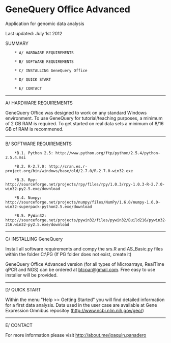 GeneQuery Office Advanced 
=========================

Application for genomic data analysis


Last updated: July 1st 2012

SUMMARY

        * A/ HARDWARE REQUIREMENTS
        
        * B/ SOFTWARE REQUIREMENTS
        
        * C/ INSTALLING GeneQuery Office
        
        * D/ QUICK START
        
        * E/ CONTACT

----------------------------------------------------------------------------------
A/ HARDWARE REQUIREMENTS

GeneQuery Office was designed to work on any standard Windows
environment. To use GeneQuery for tutorial/teaching purposes, a minimum
of 2 GB RAM is required. To get started on real data sets a minimum of
8/16 GB of RAM is recommened.

----------------------------------------------------------------------------------
B/ SOFTWARE REQUIREMENTS

        *B.1. Python 2.5: http://www.python.org/ftp/python/2.5.4/python-2.5.4.msi
        
        *B.2. R-2.7.0: http://cran.es.r-project.org/bin/windows/base/old/2.7.0/R-2.7.0-win32.exe
        
        *B.3. Rpy: http://sourceforge.net/projects/rpy/files/rpy/1.0.3/rpy-1.0.3-R-2.7.0-win32-py2.5.exe/download
        
        *B.4. Numpy: http://sourceforge.net/projects/numpy/files/NumPy/1.6.0/numpy-1.6.0-win32-superpack-python2.5.exe/download
        
        *B.5. PyWin32: http://sourceforge.net/projects/pywin32/files/pywin32/Build216/pywin32-216.win32-py2.5.exe/download



----------------------------------------------------------------------------------
C/ INSTALLING GeneQuery

Install all software requirements and compy the srs.R and AS_Basic.py files within the folder C:\PG (If PG folder does not exist, create it)

GeneQuery Office Advanced version (for all types of Microarrays, RealTime qPCR and NGS) can be ordered at btcpar@gmail.com. Free easy to use installer will be provided.

----------------------------------------------------------------------------------

D/ QUICK START

Within the menu "Help >> Getting Started" you will find detailed information for a first data analysis. Data used in the user case are available at Gene Expression Omnibus repositoy (http://www.ncbi.nlm.nih.gov/geo/)


----------------------------------------------------------------------------------
E/ CONTACT

For more information please visit http://about.me/joaquin.panadero
